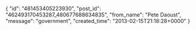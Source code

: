  {
   "id": "481453405223930",
   "post_id": "462493170453287_480677688634835",
   "from_name": "Pete Daoust",
   "message": "government",
   "created_time": "2013-02-15T21:18:28+0000"
 }
